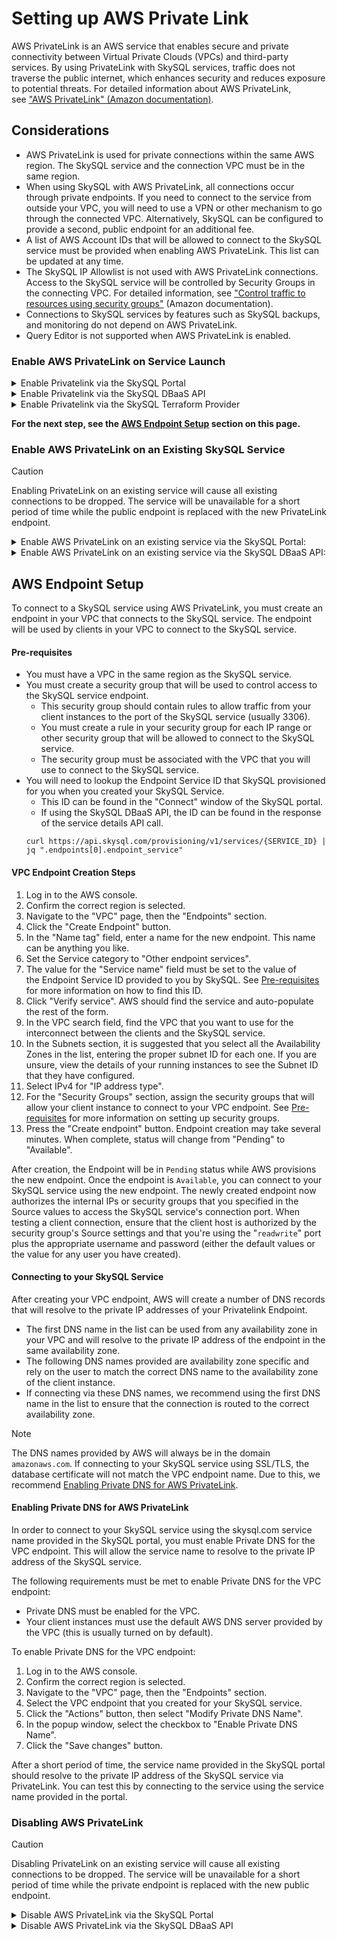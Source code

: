 # Setting up AWS Private Link


AWS PrivateLink is an AWS service that enables secure and private connectivity between Virtual Private Clouds (VPCs) and third-party services. By using PrivateLink with SkySQL services, traffic does not traverse the public internet, which enhances security and reduces exposure to potential threats.
For detailed information about AWS PrivateLink, see ["AWS PrivateLink" (Amazon documentation)](https://aws.amazon.com/privatelink/).


## **Considerations**

- AWS PrivateLink is used for private connections within the same AWS region.  The SkySQL service and the connection VPC must be in the same region.
- When using SkySQL with AWS PrivateLink, all connections occur through private endpoints.  If you need to connect to the service from outside your VPC, you will need to use a VPN or other mechanism to go through the connected VPC.  Alternatively, SkySQL can be configured to provide a second, public endpoint for an additional fee.
- A list of AWS Account IDs that will be allowed to connect to the SkySQL service must be provided when enabling AWS PrivateLink.  This list can be updated at any time.
- The SkySQL IP Allowlist is not used with AWS PrivateLink connections.  Access to the SkySQL service will be controlled by Security Groups in the connecting VPC. For detailed information, see ["Control traffic to resources using security groups"](https://docs.aws.amazon.com/vpc/latest/userguide/VPC_SecurityGroups.html) (Amazon documentation).
- Connections to SkySQL services by features such as SkySQL backups, and monitoring do not depend on AWS PrivateLink.
- Query Editor is not supported when AWS PrivateLink is enabled.


### **Enable AWS PrivateLink on Service Launch**

<details>
<summary>Enable Privatelink via the SkySQL Portal</summary>
<br>

To enable AWS PrivateLink when launching a new service via the SkySQL Portal select the 'Enable Private link' option in the 'Security' section.
After the service completes provisioning, you will see a new option to "Set up Private Link" in the service's context menu. Click this option to add one or more AWS account IDs to the allowlist.

</details>

<details>
<summary>Enable Privatelink via the SkySQL DBaaS API</summary>
<br>

To enable AWS PrivateLink when launching a new service via the SkySQL DBaaS API, add the `endpoint_mechanism` and `endpoint_allowed_accounts` attributes to service creation JSON payload.

```
{
  "name": "my-skysql-service",
  ...
  "endpoint_mechanism": "privateconnect",
  "allowed_accounts": [
    "AWS-ACCOUNT-ID-1",
    "AWS-ACCOUNT-ID-2"
  ]
}
```
- The `endpoint_mechanism` field must be set to `privateconnect`
- The `endpoint_allowed_accounts` field must be set to a JSON array of one or more customer account IDs in AWS that will be allowed to establish a private connection to the SkySQL service.

For more information on using the SkySQL DBaaS API, see ["SkySQL DBaaS API"](https://apidocs.skysql.com/#/Services/post_provisioning_v1_services).
</details>

<details>
<summary>Enable Privatelink via the SkySQL Terraform Provider</summary>
<br>

To enable AWS PrivateLink when launching a new service via the SkySQL DBaaS API, set the `endpoint_mechanism` and `endpoint_allowed_accounts` attributes on the `skysql_service` resource.

```hcl
resource "skysql_service" "example" {
  name                      = "my-skysql-service"
  ...
  endpoint_mechanism        = "privateconnect"
  endpoint_allowed_accounts = ["123456789012"]
}
```

- The `endpoint_mechanism` field must be set to `privateconnect`
- The `endpoint_allowed_accounts` field must be set to a list of one or more customer account IDs in AWS that will be allowed to establish a private connection to the SkySQL service.

A complete example Terraform template that creates a new SkySQL service with AWS PrivateLink enabled can be found in the [terraform provider examples](https://github.com/skysqlinc/terraform-provider-skysql/tree/main/examples/privateconnect).


For more information on using the SkySQL Terraform Provider, see ["SkySQL Terraform Provider"](https://registry.terraform.io/providers/skysqlinc/skysql/latest/docs).

</details>

**For the next step, see the [AWS Endpoint Setup](#aws-endpoint-setup) section on this page.**


### **Enable AWS PrivateLink on an Existing SkySQL Service**

> [!CAUTION]
> Enabling PrivateLink on an existing service will cause all existing connections to be dropped.  The service will be unavailable for a short period of time while the public endpoint is replaced with the new PrivateLink endpoint.

<details>
<summary>Enable AWS PrivateLink on an existing service via the SkySQL Portal:</summary>
<br>

1. Log in to the SkySQL Portal
2. Click the "MANAGE" button (on the right) for the desired service.
3. In the context menu, choose the "Set up AWS PrivateLink" menu item.
4. In the popup window, add one or more AWS account IDs.
5. Click the "OK" button to confirm this operation.

</details>

<details>
<summary>Enable AWS PrivateLink on an existing service via the SkySQL DBaaS API:</summary>
<br>

To enable AWS PrivateLink on an existing service, you will need to update the service endpoints with a payload similar to the following:

```json
[
  {
    "mechanism": "privateconnect",
    "allowed_accounts": [
      "AWS-ACCOUNT-ID-1",
      "AWS-ACCOUNT-ID-2"
    ]
  }
]
```

This payload should then be sent to the API `PATCH` https://api.skysql.com/provisioning/v1/services/{SERVICE_ID}/endpoints where `{SERVICE_ID}` is the ID of the service you are updating.
For more information on using the SkySQL DBaaS API, see ["SkySQL DBaaS API"](https://apidocs.skysql.com/#/Services/patch_provisioning_v1_services__service_id__endpoints).

</details>


## AWS Endpoint Setup

To connect to a SkySQL service using AWS PrivateLink, you must create an endpoint in your VPC that connects to the SkySQL service. The endpoint will be used by clients in your VPC to connect to the SkySQL service.

#### Pre-requisites
- You must have a VPC in the same region as the SkySQL service.
- You must create a security group that will be used to control access to the SkySQL service endpoint.
    - This security group should contain rules to allow traffic from your client instances to the port of the SkySQL service (usually 3306).
    - You must create a rule in your security group for each IP range or other security group that will be allowed to connect to the SkySQL service.
    - The security group must be associated with the VPC that you will use to connect to the SkySQL service.
- You will need to lookup the Endpoint Service ID that SkySQL provisioned for you when you created your SkySQL Service.
    - This ID can be found in the "Connect" window of the SkySQL portal.
    - If using the SkySQL DBaaS API, the ID can be found in the response of the service details API call.
    ```
    curl https://api.skysql.com/provisioning/v1/services/{SERVICE_ID} | jq ".endpoints[0].endpoint_service"
    ```

#### VPC Endpoint Creation Steps

1. Log in to the AWS console.
2. Confirm the correct region is selected.
3. Navigate to the "VPC" page, then the "Endpoints" section.
4. Click the "Create Endpoint" button.
5. In the "Name tag" field, enter a name for the new endpoint. This name can be anything you like.
6. Set the Service category to "Other endpoint services".
7. The value for the "Service name" field must be set to the value of the Endpoint Service ID provided to you by SkySQL. See [Pre-requisites](#pre-requisites) for more information on how to find this ID.
8. Click "Verify service". AWS should find the service and auto-populate the rest of the form.
9. In the VPC search field, find the VPC that you want to use for the interconnect between the clients and the SkySQL service.
10. In the Subnets section, it is suggested that you select all the Availability Zones in the list, entering the proper subnet ID for each one. If you are unsure, view the details of your running instances to see the Subnet ID that they have configured.
11. Select IPv4 for "IP address type".
12. For the "Security Groups" section, assign the security groups that will allow your client instance to connect to your VPC endpoint.  See [Pre-requisites](#pre-requisites) for more information on setting up security groups.
13. Press the "Create endpoint" button. Endpoint creation may take several minutes. When complete, status will change from "Pending" to "Available".

After creation, the Endpoint will be in `Pending` status while AWS provisions the new endpoint.  Once the endpoint is `Available`, you can connect to your SkySQL service using the new endpoint.
The newly created endpoint now authorizes the internal IPs or security groups that you specified in the Source values to access the SkySQL service's connection port. When testing a client connection, ensure that the client host is authorized by the security group's Source settings and that you're using the "`readwrite`" port plus the appropriate username and password (either the default values or the value for any user you have created).


#### Connecting to your SkySQL Service

After creating your VPC endpoint, AWS will create a number of DNS records that will resolve to the private IP addresses of your Privatelink Endpoint.
- The first DNS name in the list can be used from any availability zone in your VPC and will resolve to the private IP address of the endpoint in the same availability zone.
- The following DNS names provided are availability zone specific and rely on the user to match the correct DNS name to the availability zone of the client instance.
- If connecting via these DNS names, we recommend using the first DNS name in the list to ensure that the connection is routed to the correct availability zone.


> [!NOTE]
> The DNS names provided by AWS will always be in the domain `amazonaws.com`.  If connecting to your SkySQL service using SSL/TLS, the database certificate will not match the VPC endpoint name.  Due to this, we recommend [Enabling Private DNS for AWS PrivateLink](#enabling-private-dns-for-aws-privatelink).


#### Enabling Private DNS for AWS PrivateLink

In order to connect to your SkySQL service using the skysql.com service name provided in the SkySQL portal, you must enable Private DNS for the VPC endpoint.  This will allow the service name to resolve to the private IP address of the SkySQL service.

The following requirements must be met to enable Private DNS for the VPC endpoint:
- Private DNS must be enabled for the VPC.
- Your client instances must use the default AWS DNS server provided by the VPC (this is usually turned on by default).

To enable Private DNS for the VPC endpoint:
1. Log in to the AWS console.
2. Confirm the correct region is selected.
3. Navigate to the "VPC" page, then the "Endpoints" section.
4. Select the VPC endpoint that you created for your SkySQL service.
5. Click the "Actions" button, then select "Modify Private DNS Name".
6. In the popup window, select the checkbox to "Enable Private DNS Name".
7. Click the "Save changes" button.

After a short period of time, the service name provided in the SkySQL portal should resolve to the private IP address of the SkySQL service via PrivateLink.  You can test this by connecting to the service using the service name provided in the portal.


### **Disabling AWS PrivateLink**

> [!CAUTION]
> Disabling PrivateLink on an existing service will cause all existing connections to be dropped.  The service will be unavailable for a short period of time while the private endpoint is replaced with the new public endpoint.

<details>
<summary>Disable AWS PrivateLink via the SkySQL Portal</summary>
<br>

1. Visit the [SkySQL Portal](https://mariadb.com/docs/skysql-dbaas/working/nr-portal/)
2. Find the service that you would like to modify.
3. Click "MANAGE" on the far right side of the service listing.
4. In the context menu, select "Manage PrivateLink".
5. In the popup window, click "I want to disconnect my Private Link".
6. In the popup window, select "Disconnect".
7. After the service restarts, PrivateLink is disabled.
8. Since the service's allowlist was cleared when AWS PrivateLink was previously enabled, you will need to [update the allowlist](../Security/Configuring%20Firewall.md) to allow clients to connect after disabling PrivateLink.

</details>

<details>
<summary>Disable AWS PrivateLink via the SkySQL DBaaS API</summary>
<br>

To disable AWS PrivateLink on an existing service, you will need to update the service endpoints with a payload similar to the following:

```json
[
  {
    "mechanism": "nlb"
  }
]
```

This payload should then be sent to the API `PATCH` https://api.skysql.com/provisioning/v1/services/{SERVICE_ID}/endpoints where `{SERVICE_ID}` is the ID of the service you are updating.
For more information on using the SkySQL DBaaS API, see ["SkySQL DBaaS API"](https://apidocs.skysql.com/#/Services/patch_provisioning_v1_services__service_id__endpoints).

</details>
